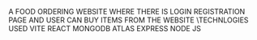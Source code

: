  A FOOD ORDERING WEBSITE WHERE THERE IS LOGIN REGISTRATION PAGE AND USER CAN BUY ITEMS FROM THE WEBSITE
 \TECHNLOGIES USED VITE REACT MONGODB ATLAS EXPRESS NODE JS
 

